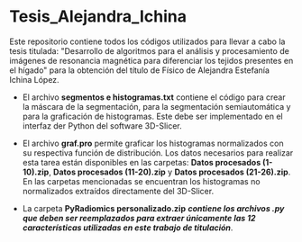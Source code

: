 # Tesis_Alejandra_Ichina
  Este repositorio contiene todos los códigos utilizados para llevar a cabo la tesis titulada: "Desarrollo de algoritmos para el análisis y procesamiento de imágenes de resonancia magnética para diferenciar los tejidos presentes en el hígado" para la obtención del título de Físico de Alejandra Estefanía Ichina López.

- El archivo **segmentos e histogramas.txt** contiene el código para crear la máscara de la segmentación, para la segmentación semiautomática y para la graficación de histogramas. Este debe ser implementado en el interfaz der Python del software 3D-Slicer.

- El archivo **graf.pro** permite graficar los histogramas normalizados con su respectiva función de distribución. Los datos necesarios para realizar esta tarea están disponibles en las carpetas: **Datos procesados (1-10).zip**, **Datos procesados (11-20).zip** y **Datos procesados (21-26).zip**. En las carpetas mencionadas se encuentran los histogramas no normalizados extraídos directamente del 3D-Slicer.

- La carpeta **PyRadiomics personalizado.zip** ***contiene los archivos .py que deben ser reemplazados para extraer únicamente las 12 características utilizadas en este trabajo de titulación***. 



